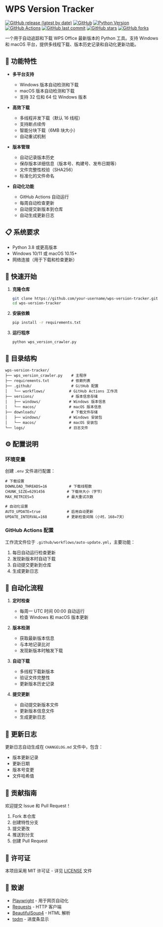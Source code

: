# WPS Version Tracker

[![GitHub release (latest by date)](https://img.shields.io/github/v/release/Liu8Can/wps-version-tracker)](https://github.com/Liu8Can/wps-version-tracker/releases)
[![GitHub](https://img.shields.io/github/license/Liu8Can/wps-version-tracker)](https://github.com/Liu8Can/wps-version-tracker/blob/main/LICENSE)
[![Python Version](https://img.shields.io/badge/python-3.8%2B-blue)](https://www.python.org/downloads/)
[![GitHub Actions](https://img.shields.io/github/actions/workflow/status/Liu8Can/wps-version-tracker/auto-update.yml?branch=main)](https://github.com/Liu8Can/wps-version-tracker/actions)
[![GitHub last commit](https://img.shields.io/github/last-commit/Liu8Can/wps-version-tracker)](https://github.com/Liu8Can/wps-version-tracker/commits/main)
[![GitHub stars](https://img.shields.io/github/stars/Liu8Can/wps-version-tracker?style=social)](https://github.com/Liu8Can/wps-version-tracker/stargazers)
[![GitHub forks](https://img.shields.io/github/forks/Liu8Can/wps-version-tracker?style=social)](https://github.com/Liu8Can/wps-version-tracker/network/members)

一个用于自动追踪和下载 WPS Office 最新版本的 Python 工具。支持 Windows 和 macOS 平台，提供多线程下载、版本历史记录和自动化更新功能。

## 🌟 功能特性

- **多平台支持**
  - Windows 版本自动检测和下载
  - macOS 版本自动检测和下载
  - 支持 32 位和 64 位 Windows 版本

- **高效下载**
  - 多线程并发下载（默认 16 线程）
  - 支持断点续传
  - 智能分块下载（6MB 块大小）
  - 自动重试机制

- **版本管理**
  - 自动记录版本历史
  - 保存版本详细信息（版本号、构建号、发布日期等）
  - 文件完整性校验（SHA256）
  - 标准化的文件命名

- **自动化功能**
  - GitHub Actions 自动运行
  - 每周自动检查更新
  - 自动提交新版本到仓库
  - 自动生成更新日志

## 📋 系统要求

- Python 3.8 或更高版本
- Windows 10/11 或 macOS 10.15+
- 网络连接（用于下载和检查更新）

## 🚀 快速开始

1. **克隆仓库**
   ```bash
   git clone https://github.com/your-username/wps-version-tracker.git
   cd wps-version-tracker
   ```

2. **安装依赖**
   ```bash
   pip install -r requirements.txt
   ```

3. **运行程序**
   ```bash
   python wps_version_crawler.py
   ```

## 📁 目录结构

```
wps-version-tracker/
├── wps_version_crawler.py    # 主程序
├── requirements.txt          # 依赖列表
├── .github/                  # GitHub 配置
│   └── workflows/           # GitHub Actions 工作流
├── versions/                 # 版本信息存储
│   ├── windows/             # Windows 版本信息
│   └── macos/               # macOS 版本信息
├── downloads/                # 下载文件存储
│   ├── windows/             # Windows 安装包
│   └── macos/               # macOS 安装包
└── logs/                    # 日志文件
```

## ⚙️ 配置说明

### 环境变量

创建 `.env` 文件进行配置：

```env
# 下载设置
DOWNLOAD_THREADS=16          # 下载线程数
CHUNK_SIZE=6291456          # 下载块大小（字节）
MAX_RETRIES=5               # 最大重试次数

# 自动化设置
AUTO_UPDATE=true            # 启用自动更新
UPDATE_INTERVAL=168         # 更新检查间隔（小时，168=7天）
```

### GitHub Actions 配置

工作流文件位于 `.github/workflows/auto-update.yml`，主要功能：

1. 每日自动运行检查更新
2. 发现新版本时自动下载
3. 自动提交更新到仓库
4. 生成更新日志

## 🔄 自动化流程

1. **定时检查**
   - 每周一 UTC 时间 00:00 自动运行
   - 检查 Windows 和 macOS 版本更新

2. **版本检测**
   - 获取最新版本信息
   - 与本地记录比对
   - 发现新版本时触发下载

3. **自动下载**
   - 多线程下载新版本
   - 验证文件完整性
   - 更新版本历史记录

4. **提交更新**
   - 自动提交新版本文件
   - 更新版本信息文件
   - 生成更新日志

## 📝 更新日志

更新日志自动生成在 `CHANGELOG.md` 文件中，包含：
- 版本更新记录
- 更新日期
- 版本号变更
- 文件哈希值

## 🤝 贡献指南

欢迎提交 Issue 和 Pull Request！

1. Fork 本仓库
2. 创建特性分支
3. 提交更改
4. 推送到分支
5. 创建 Pull Request

## 📄 许可证

本项目采用 MIT 许可证 - 详见 [LICENSE](LICENSE) 文件

## 🙏 致谢

- [Playwright](https://playwright.dev/) - 用于网页自动化
- [Requests](https://requests.readthedocs.io/) - HTTP 客户端
- [BeautifulSoup4](https://www.crummy.com/software/BeautifulSoup/) - HTML 解析
- [tqdm](https://tqdm.github.io/) - 进度条显示 